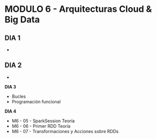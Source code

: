 # MODULO 6 - Arquitecturas Cloud & Big Data

**DIA 1**
-
-

**DIA 2**
-
-

**DIA 3**
- Bucles
- Programación funcional

**DIA 4**
- M6 - 05 - SparkSession Teoría
- M6 - 06 - Primer RDD Teoría
- M6 - 07 - Transformaciones y Acciones sobre RDDs
